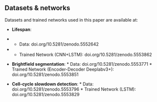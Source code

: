 ## Datasets & networks ## 
Datasets and trained networks used in this paper are available at:

* **Lifespan**: 
*   * Data: doi.org/10.5281/zenodo.5552642 
*   * Trained Network (CNN+LSTM): doi.org/10.5281/zenodo.5553862 

* **Brightfield segmentation**: * Data: doi.org/10.5281/zenodo.5553771 * Trained Network (Encoder-Decoder Deeplabv3+): doi.org/10.5281/zenodo.5553851

* **Cell-cycle slowdown detection**: * Data: doi.org/10.5281/zenodo.5553796 * Trained Network (LSTM): doi.org/10.5281/zenodo.5553829
